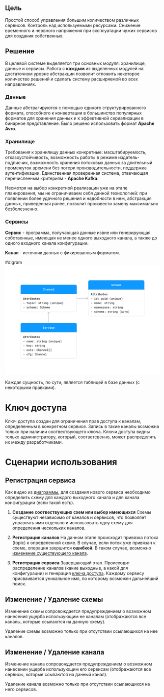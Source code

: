## Цель

Простой способ управления большим количеством различных сервисов. Контроль над используемыми ресурсами. Снижение временного и нервного напряжения при эксплуатации чужих сервисов для создания собственных.

## Решение

В целевой системе выделяется три основных модуля: хранилище, данные и сервисы. Работа с **каждым** из выделенных модулей на достаточном уровне абстракции позволит отложить некоторое количество решений и сделать систему расширяемой во всех направлениях.

### Данные

Данные абстрагируются с помощью единого структурированного формата, способного к конвертации в большинство популярных форматов для хранения данных и к эффективной сериализации в бинарное представление. Было решено использовать формат **Apache Avro**.

### Хранилище

Требования к хранилищу данных конкретные: масштабируемость, отказоустойчивость, возможность работы в режиме издатель-подписчик, возможность хранения потоковых данных за длительный промежуток времени без потери производительности, поддержка аутентификации. Единственная проверенная система, отвечающая перечисленным критериям - **Apache Kafka**.

Несмотря на выбор конкретной реализации уже на этапе планирования, мы не ограничиваем себя данной технологией: при появлении более удачного решения и надобности в нем, абстракция данных, приведенная ранее, позволит произвести замену максимально безболезненно.

### Сервисы

**Сервис** - программа, получающая данные извне или генерирующая собственные, имеющая не менее одного выходного канала, а также до одного входного канала конфигурации.

**Канал** - источник данных с фикированным форматом.

#digram
![diagram](https://github.com/mehandes/blab/blob/main/docs/sr.png)

Каждая сущность, по сути, является таблицей в базе данных (с некоторыми правками).

# Ключ доступа

Ключ доступа создан для ограничения прав доступа к каналам, определенным в конкретном сервисе. Запись в такие каналы возможна только при наличии соотвествующего ключа. Ключи доступа видны только администратору, который, соответсвенно, может распределять их между разработчиками.

# Сценарии использования

## Регистрация сервиса

Как видно из [диаграммы](#digram), для создания нового сервиса необходимо определить схему для каждого выходного канала и для канала конфигурации (если такой есть).

1. **Создание соотвествующих схем или выбор имеющихся**
	Схемы существуют независимо от каналов и сервисов, что позволяет управлять ими отдельно и использовать одну схему для определения нескольких каналов.
	
2. **Регистрация каналов**
	На данном этапе происходит привязка потока (topic) к определенной схеме. В случае, если поток уже привязан к схеме, операция звершится **ошибкой**. В таком случае, возможно [изменение существующего канала](#-Изменение-/-Удаление-канала).
	
3. **Регистрация сервиса**
	Завершающий этап. Происходит распределение каналов (какие выходные, а какой для конфигурации) и генерация [ключа доступа](#-Ключ-доступа). Каждому сервису присваивается уникальное имя, по которому возможен дальнейший поиск.

## Изменение / Удаление схемы

Изменение схемы сопровождается предупреждением о возможном нанесения ущерба использующим ее каналам (отображаются все каналы, которые ссылаются на данную схему). 

Удаление схемы возможно только при отсутствии ссылающихся на нее каналов.

## Изменение / Удаление канала

Изменение канала сопровождается предупреждением о возможном нанесении ущерба использующим его сервисам (отображаются все сервисы, которые ссылаются на данный канал). 

Удаление канала возможно только при отсутствии ссылающихся на него сервисов.

